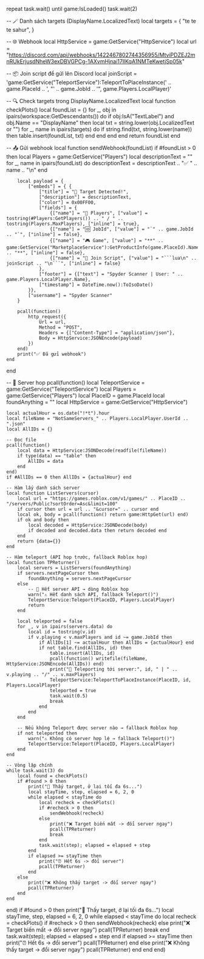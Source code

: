 repeat task.wait() until game:IsLoaded()
task.wait(2)

-- 🪄 Danh sách targets (DisplayName.LocalizedText)
local targets = {
    "te te te sahur",
}

-- 🌐 Webhook
local HttpService = game:GetService("HttpService")
local url = "https://discord.com/api/webhooks/1422467802744356955/MtviPDZEJ2mnRUkErjusdNheW3exDBVGPCg-1AXvmHjnai17llKqA1NMTeKwetjSp05k"

-- 📦 Join script để gửi lên Discord
local joinScript = 'game:GetService("TeleportService"):TeleportToPlaceInstance(' ..
    game.PlaceId .. ', "' .. game.JobId .. '", game.Players.LocalPlayer)'

-- 🔍 Check targets trong DisplayName.LocalizedText
local function checkPlots()
    local foundList = {}
    for _, obj in ipairs(workspace:GetDescendants()) do
        if obj:IsA("TextLabel") and obj.Name == "DisplayName" then
            local txt = string.lower(obj.LocalizedText or "")
            for _, name in ipairs(targets) do
                if string.find(txt, string.lower(name)) then
                    table.insert(foundList, txt)
                end
            end
        end
    end
    return foundList
end

-- 📤 Gửi webhook
local function sendWebhook(foundList)
    if #foundList > 0 then
        local Players = game:GetService("Players")
        local descriptionText = ""
        for _, name in ipairs(foundList) do
            descriptionText = descriptionText .. "✅ " .. name .. "\n"
        end

        local payload = {
            ["embeds"] = { {
                ["title"] = "🎯 Target Detected!",
                ["description"] = descriptionText,
                ["color"] = 0x00FF00,
                ["fields"] = {
                    {["name"] = "👥 Players", ["value"] = tostring(#Players:GetPlayers()) .. " / " .. tostring(Players.MaxPlayers), ["inline"] = true},
                    {["name"] = "🆔 JobId", ["value"] = "`" .. game.JobId .. "`", ["inline"] = false},
                    {["name"] = "🎮 Game", ["value"] = "**" .. game:GetService("MarketplaceService"):GetProductInfo(game.PlaceId).Name .. "**", ["inline"] = false},
                    {["name"] = "📜 Join Script", ["value"] = "```lua\n" .. joinScript .. "\n```", ["inline"] = false}
                },
                ["footer"] = {["text"] = "Spyder Scanner | User: " .. game.Players.LocalPlayer.Name},
                ["timestamp"] = DateTime.now():ToIsoDate()
            }},
            ["username"] = "Spyder Scanner"
        }

        pcall(function()
            http_request({
                Url = url,
                Method = "POST",
                Headers = {["Content-Type"] = "application/json"},
                Body = HttpService:JSONEncode(payload)
            })
        end)
        print("✅ Đã gửi webhook")
    end
end

-- 🚪 Server hop
pcall(function()
    local TeleportService = game:GetService("TeleportService")
    local Players = game:GetService("Players")
    local PlaceID = game.PlaceId
    local foundAnything = ""
    local HttpService = game:GetService("HttpService")

    local actualHour = os.date("!*t").hour
    local fileName = "NotSameServers_" .. Players.LocalPlayer.UserId .. ".json"
    local AllIDs = {}

    -- Đọc file
    pcall(function()
        local data = HttpService:JSONDecode(readfile(fileName))
        if type(data) == "table" then
            AllIDs = data
        end
    end)
    if #AllIDs == 0 then AllIDs = {actualHour} end

    -- Hàm lấy danh sách server
    local function ListServers(cursor)
        local url = "https://games.roblox.com/v1/games/" .. PlaceID .. "/servers/Public?sortOrder=Asc&limit=100"
        if cursor then url = url .. "&cursor=" .. cursor end
        local ok, body = pcall(function() return game:HttpGet(url) end)
        if ok and body then
            local decoded = HttpService:JSONDecode(body)
            if decoded and decoded.data then return decoded end
        end
        return {data={}}
    end

    -- Hàm teleport (API hop trước, fallback Roblox hop)
    local function TPReturner()
        local servers = ListServers(foundAnything)
        if servers.nextPageCursor then
            foundAnything = servers.nextPageCursor
        else
            -- 🚨 Hết server API → dùng Roblox hop
            warn("⚠️ Hết danh sách API, fallback Teleport()")
            TeleportService:Teleport(PlaceID, Players.LocalPlayer)
            return
        end

        local teleported = false
        for _, v in ipairs(servers.data) do
            local id = tostring(v.id)
            if v.playing < v.maxPlayers and id ~= game.JobId then
                if AllIDs[1] ~= actualHour then AllIDs = {actualHour} end
                if not table.find(AllIDs, id) then
                    table.insert(AllIDs, id)
                    pcall(function() writefile(fileName, HttpService:JSONEncode(AllIDs)) end)
                    print("🔄 Teleporting tới server:", id, " | " .. v.playing .. "/" .. v.maxPlayers)
                    TeleportService:TeleportToPlaceInstance(PlaceID, id, Players.LocalPlayer)
                    teleported = true
                    task.wait(0.5)
                    break
                end
            end
        end

        -- Nếu không Teleport được server nào → fallback Roblox hop
        if not teleported then
            warn("⚠️ Không có server hợp lệ → fallback Teleport()")
            TeleportService:Teleport(PlaceID, Players.LocalPlayer)
        end
    end

    -- Vòng lặp chính
    while task.wait(3) do
        local found = checkPlots()
        if #found > 0 then
            print("🎯 Thấy target, ở lại tối đa 6s...")
            local stayTime, step, elapsed = 6, 2, 0
            while elapsed < stayTime do
                local recheck = checkPlots()
                if #recheck > 0 then
                    sendWebhook(recheck)
                else
                    print("❌ Target biến mất -> đổi server ngay")
                    pcall(TPReturner)
                    break
                end
                task.wait(step); elapsed = elapsed + step
            end
            if elapsed >= stayTime then
                print("⏰ Hết 6s -> đổi server")
                pcall(TPReturner)
            end
        else
            print("❌ Không thấy target -> đổi server ngay")
            pcall(TPReturner)
        end
    end
end)        if #found > 0 then
            print("🎯 Thấy target, ở lại tối đa 6s...")
            local stayTime, step, elapsed = 6, 2, 0
            while elapsed < stayTime do
                local recheck = checkPlots()
                if #recheck > 0 then
                    sendWebhook(recheck)
                else
                    print("❌ Target biến mất -> đổi server ngay")
                    pcall(TPReturner)
                    break
                end
                task.wait(step); elapsed = elapsed + step
            end
            if elapsed >= stayTime then
                print("⏰ Hết 6s -> đổi server")
                pcall(TPReturner)
            end
        else
            print("❌ Không thấy target -> đổi server ngay")
            pcall(TPReturner)
        end
    end
end)
